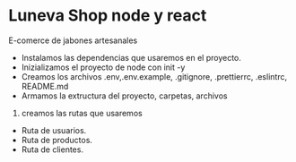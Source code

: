 # Luneva Shop node y react

E-comerce de jabones artesanales

- Instalamos las dependencias que usaremos en el proyecto.
- Inizializamos el proyecto de node con init -y
- Creamos los archivos .env,.env.example, .gitignore, .prettierrc, .eslintrc, README.md
- Armamos la extructura del proyecto, carpetas, archivos

1. creamos las rutas que usaremos

- Ruta de usuarios.
- Ruta de productos.
- Ruta de clientes.
